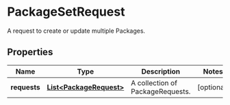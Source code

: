 

# PackageSetRequest

A request to create or update multiple Packages.

## Properties

| Name | Type | Description | Notes |
|------------ | ------------- | ------------- | -------------|
|**requests** | [**List&lt;PackageRequest&gt;**](PackageRequest.md) | A collection of PackageRequests. |  [optional] |



